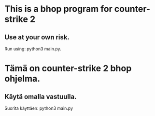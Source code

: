 # This is a bhop program for counter-strike 2
## Use at your own risk.
Run using: python3 main.py.

# Tämä on counter-strike 2 bhop ohjelma.
## Käytä omalla vastuulla.
Suorita käyttäen: python3 main.py
